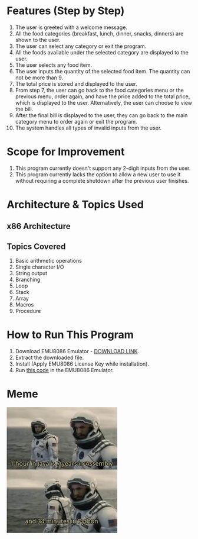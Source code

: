 # Features (Step by Step)
1. The user is greeted with a welcome message.  
2. All the food categories (breakfast, lunch, dinner, snacks, dinners) are shown to the user.  
3. The user can select any category or exit the program.  
4. All the foods available under the selected category are displayed to the user.  
5. The user selects any food item.  
6. The user inputs the quantity of the selected food item. The quantity can not be more than 9.  
7. The total price is stored and displayed to the user.  
8. From step 7, the user can go back to the food categories menu or the previous menu, order again, and have the price added to the total price, which is displayed to the user. Alternatively, the user can choose to view the bill.  
9. After the final bill is displayed to the user, they can go back to the main category menu to order again or exit the program.  
10. The system handles all types of invalid inputs from the user.

# Scope for Improvement
1. This program currently doesn't support any 2-digit inputs from the user.
2. This program currently lacks the option to allow a new user to use it without requiring a complete shutdown after the previous user finishes.

# Architecture & Topics Used
## x86 Architecture
## Topics Covered
1. Basic arithmetic operations
2. Single character I/O
3. String output
4. Branching
5. Loop
6. Stack
7. Array
8. Macros
9. Procedure

# How to Run This Program
1. Download EMU8086 Emulator - [DOWNLOAD LINK](https://github.com/Fathin-Ishrak-Romeo/Food-ordering-system-at-restaurant-using-Assembly-Language/blob/main/emu8086-windows.zip).
2. Extract the downloaded file.
3. Install (Apply EMU8086 License Key while installation).
4. Run [this code](https://github.com/Fathin-Ishrak-Romeo/Food-ordering-system-at-restaurant-using-Assembly-Language/blob/main/Food%20Ordering%20System%20at%20Restaurant%20(User%20Interface).asm) in the EMU8086 Emulator. 

# Meme
<img src="meme/meme.png" alt="Meme" width="300">
